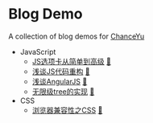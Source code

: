 # Blog Demo
A collection of blog demos for [ChanceYu](http://www.yzq.ren)

* JavaScript
    * [JS选项卡从简单到高级](javascript/tab) [:link:](http://yzq.ren/blog/javascript/tab.html)
    * [浅谈JS代码重构](javascript/code-refactoring) [:link:](http://yzq.ren/blog/javascript/code-refactoring.html)
    * [浅谈AngularJS](javascript/angularjs) [:link:](http://yzq.ren/blog/javascript/angularjs.html)
    * [无限级tree的实现](javascript/infinite-tree) [:link:](http://yzq.ren/blog/javascript/infinite-tree.html)
* CSS
    * [浏览器兼容性之CSS](css/compatibility) [:link:](http://yzq.ren/blog/css/compatibility.html)